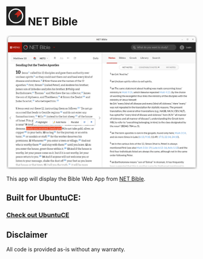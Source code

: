 <h1><img src="https://raw.githubusercontent.com/jeremehancock/netbible/master/netbible.png" height="50" /> NET Bible</h1>

<img src="https://raw.githubusercontent.com/jeremehancock/netbible/master/netbible-screenshot.png" />

This app will display the Bible Web App from [NET Bible](https://netbible.org).

## Built for UbuntuCE:

### [Check out UbuntuCE](https://ubuntuce.com/)

## Disclaimer

All code is provided as-is without any warranty.
